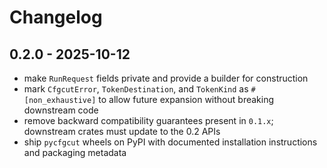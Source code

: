 # Changelog

## 0.2.0 - 2025-10-12

- make `RunRequest` fields private and provide a builder for construction
- mark `CfgcutError`, `TokenDestination`, and `TokenKind` as `#[non_exhaustive]` to allow future expansion without breaking downstream code
- remove backward compatibility guarantees present in `0.1.x`; downstream crates must update to the 0.2 APIs
- ship `pycfgcut` wheels on PyPI with documented installation instructions and packaging metadata
